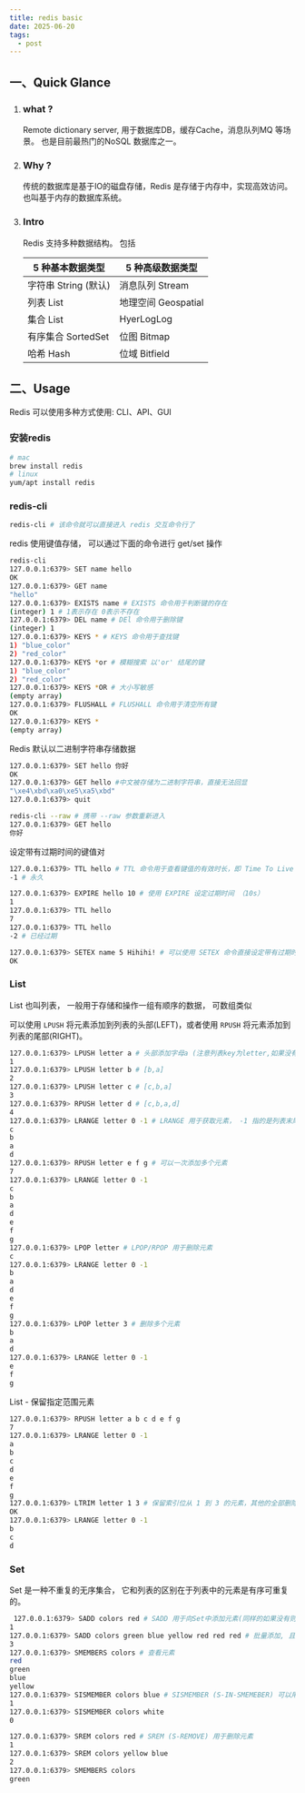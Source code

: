 ```yaml
---
title: redis basic
date: 2025-06-20
tags:
  - post
---
```


## 一、Quick Glance

1. ### what ?

   Remote dictionary server, 用于数据库DB，缓存Cache，消息队列MQ 等场景。 也是目前最热门的NoSQL 数据库之一。

2. ### Why ?

   传统的数据库是基于IO的磁盘存储，Redis 是存储于内存中，实现高效访问。 也叫基于内存的数据库系统。

3. ### Intro

   Redis 支持多种数据结构。 包括

   | 5 种基本数据类型     | 5 种高级数据类型    |
   | -------------------- | ------------------- |
   | 字符串 String (默认) | 消息队列 Stream     |
   | 列表 List            | 地理空间 Geospatial |
   | 集合 List            | HyerLogLog          |
   | 有序集合 SortedSet   | 位图 Bitmap         |
   | 哈希 Hash            | 位域 Bitfield       |

## 二、Usage

Redis 可以使用多种方式使用: CLI、API、GUI

### 安装redis

```bash
# mac
brew install redis
# linux
yum/apt install redis
```

### redis-cli

```bash
redis-cli # 该命令就可以直接进入 redis 交互命令行了
```

redis 使用键值存储， 可以通过下面的命令进行 get/set 操作

```bash
redis-cli
127.0.0.1:6379> SET name hello
OK
127.0.0.1:6379> GET name
"hello"
127.0.0.1:6379> EXISTS name # EXISTS 命令用于判断键的存在
(integer) 1 # 1表示存在 0表示不存在
127.0.0.1:6379> DEL name # DEl 命令用于删除键
(integer) 1
127.0.0.1:6379> KEYS * # KEYS 命令用于查找键
1) "blue_color"
2) "red_color"
127.0.0.1:6379> KEYS *or # 模糊搜索 以'or' 结尾的键
1) "blue_color"
2) "red_color"
127.0.0.1:6379> KEYS *OR # 大小写敏感
(empty array)
127.0.0.1:6379> FLUSHALL # FLUSHALL 命令用于清空所有键
OK
127.0.0.1:6379> KEYS *
(empty array)
```

Redis 默认以二进制字符串存储数据

```bash
127.0.0.1:6379> SET hello 你好
OK
127.0.0.1:6379> GET hello #中文被存储为二进制字符串，直接无法回显
"\xe4\xbd\xa0\xe5\xa5\xbd"
127.0.0.1:6379> quit

redis-cli --raw # 携带 --raw 参数重新进入
127.0.0.1:6379> GET hello
你好
```

设定带有过期时间的键值对

```bash
127.0.0.1:6379> TTL hello # TTL 命令用于查看键值的有效时长，即 Time To Live
-1 # 永久

127.0.0.1:6379> EXPIRE hello 10 # 使用 EXPIRE 设定过期时间 （10s）
1
127.0.0.1:6379> TTL hello
7
127.0.0.1:6379> TTL hello
-2 # 已经过期

127.0.0.1:6379> SETEX name 5 Hihihi! # 可以使用 SETEX 命令直接设定带有过期时间的键值， 格式为 `SETEX <key> <expire-time> <value>`
OK
```

### List

List 也叫列表， 一般用于存储和操作一组有顺序的数据， 可数组类似

可以使用 `LPUSH` 将元素添加到列表的头部(LEFT)，或者使用 `RPUSH` 将元素添加到列表的尾部(RIGHT)。

```bash
127.0.0.1:6379> LPUSH letter a # 头部添加字母a (注意列表key为letter,如果没有会自动创建)
1
127.0.0.1:6379> LPUSH letter b # [b,a]
2
127.0.0.1:6379> LPUSH letter c # [c,b,a]
3
127.0.0.1:6379> RPUSH letter d # [c,b,a,d]
4
127.0.0.1:6379> LRANGE letter 0 -1 # LRANGE 用于获取元素， -1 指的是列表末尾
c
b
a
d
127.0.0.1:6379> RPUSH letter e f g # 可以一次添加多个元素
7
127.0.0.1:6379> LRANGE letter 0 -1
c
b
a
d
e
f
g
127.0.0.1:6379> LPOP letter # LPOP/RPOP 用于删除元素
c
127.0.0.1:6379> LRANGE letter 0 -1
b
a
d
e
f
g
127.0.0.1:6379> LPOP letter 3 # 删除多个元素
b
a
d
127.0.0.1:6379> LRANGE letter 0 -1
e
f
g
```

List - 保留指定范围元素

```bash
127.0.0.1:6379> RPUSH letter a b c d e f g
7
127.0.0.1:6379> LRANGE letter 0 -1
a
b
c
d
e
f
g
127.0.0.1:6379> LTRIM letter 1 3 # 保留索引位从 1 到 3 的元素，其他的全部删除
OK
127.0.0.1:6379> LRANGE letter 0 -1
b
c
d
```

### Set

Set 是一种不重复的无序集合， 它和列表的区别在于列表中的元素是有序可重复的。

```bash
 127.0.0.1:6379> SADD colors red # SADD 用于向Set中添加元素(同样的如果没有则会创建)
1
127.0.0.1:6379> SADD colors green blue yellow red red red # 批量添加, 且重复元素幂等
3
127.0.0.1:6379> SMEMBERS colors # 查看元素
red
green
blue
yellow
127.0.0.1:6379> SISMEMBER colors blue # SISMEMBER (S-IN-SMEMEBER) 可以用于判断元素是否存在于SET 中
1
127.0.0.1:6379> SISMEMBER colors white
0

127.0.0.1:6379> SREM colors red # SREM (S-REMOVE) 用于删除元素
1
127.0.0.1:6379> SREM colors yellow blue
2
127.0.0.1:6379> SMEMBERS colors
green
```
